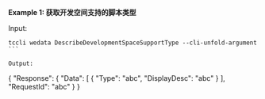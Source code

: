 **Example 1: 获取开发空间支持的脚本类型**



Input: 

```
tccli wedata DescribeDevelopmentSpaceSupportType --cli-unfold-argument ```

Output: 
```
{
    "Response": {
        "Data": [
            {
                "Type": "abc",
                "DisplayDesc": "abc"
            }
        ],
        "RequestId": "abc"
    }
}
```

